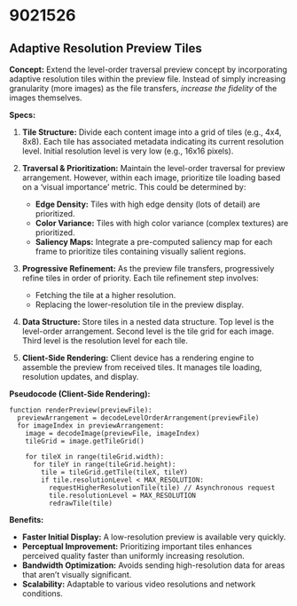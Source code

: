 # 9021526

## Adaptive Resolution Preview Tiles

**Concept:** Extend the level-order traversal preview concept by incorporating adaptive resolution tiles within the preview file. Instead of simply increasing granularity (more images) as the file transfers, *increase the fidelity* of the images themselves.

**Specs:**

1.  **Tile Structure:** Divide each content image into a grid of tiles (e.g., 4x4, 8x8). Each tile has associated metadata indicating its current resolution level. Initial resolution level is very low (e.g., 16x16 pixels).

2.  **Traversal & Prioritization:** Maintain the level-order traversal for preview arrangement.  However, within each image, prioritize tile loading based on a ‘visual importance’ metric. This could be determined by:
    *   **Edge Density:** Tiles with high edge density (lots of detail) are prioritized.
    *   **Color Variance:** Tiles with high color variance (complex textures) are prioritized.
    *   **Saliency Maps:** Integrate a pre-computed saliency map for each frame to prioritize tiles containing visually salient regions.

3.  **Progressive Refinement:** As the preview file transfers, progressively refine tiles in order of priority.  Each tile refinement step involves:
    *   Fetching the tile at a higher resolution.
    *   Replacing the lower-resolution tile in the preview display.

4.  **Data Structure:** Store tiles in a nested data structure. Top level is the level-order arrangement. Second level is the tile grid for each image. Third level is the resolution level for each tile.

5.  **Client-Side Rendering:** Client device has a rendering engine to assemble the preview from received tiles. It manages tile loading, resolution updates, and display.

**Pseudocode (Client-Side Rendering):**

```
function renderPreview(previewFile):
  previewArrangement = decodeLevelOrderArrangement(previewFile)
  for imageIndex in previewArrangement:
    image = decodeImage(previewFile, imageIndex)
    tileGrid = image.getTileGrid()

    for tileX in range(tileGrid.width):
      for tileY in range(tileGrid.height):
        tile = tileGrid.getTile(tileX, tileY)
        if tile.resolutionLevel < MAX_RESOLUTION:
          requestHigherResolutionTile(tile) // Asynchronous request
          tile.resolutionLevel = MAX_RESOLUTION
          redrawTile(tile)
```

**Benefits:**

*   **Faster Initial Display:** A low-resolution preview is available very quickly.
*   **Perceptual Improvement:** Prioritizing important tiles enhances perceived quality faster than uniformly increasing resolution.
*   **Bandwidth Optimization:**  Avoids sending high-resolution data for areas that aren’t visually significant.
*   **Scalability:** Adaptable to various video resolutions and network conditions.